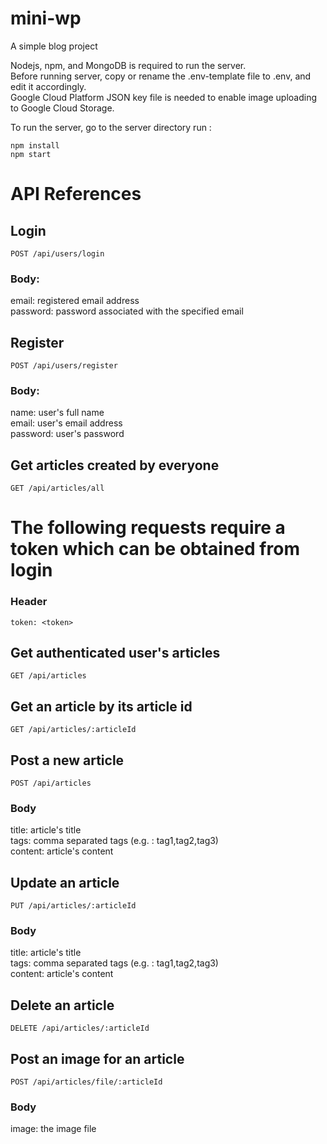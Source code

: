 # mini-wp
A simple blog project

Nodejs, npm, and MongoDB is required to run the server.  
Before running server, copy or rename the .env-template file to .env, and edit it accordingly.  
Google Cloud Platform JSON key file is needed to enable image uploading to Google Cloud Storage.  

To run the server, go to the server directory run : 
```
npm install
npm start
```

# API References
## Login
```
POST /api/users/login
```
### Body:
email: registered email address  
password: password associated with the specified email  

## Register
```
POST /api/users/register
```
### Body:
name: user's full name  
email: user's email address  
password: user's password  

## Get articles created by everyone
```
GET /api/articles/all
```

# The following requests require a token which can be obtained from login
### Header
```
token: <token>
```

## Get authenticated user's articles
```
GET /api/articles
```

## Get an article by its article id
```
GET /api/articles/:articleId
```

## Post a new article
```
POST /api/articles
```
### Body
title: article's title  
tags: comma separated tags (e.g. : tag1,tag2,tag3)  
content: article's content  

## Update an article
```
PUT /api/articles/:articleId
```
### Body
title: article's title  
tags: comma separated tags (e.g. : tag1,tag2,tag3)  
content: article's content  

## Delete an article
```
DELETE /api/articles/:articleId
```

## Post an image for an article
```
POST /api/articles/file/:articleId
```
### Body
image: the image file  
